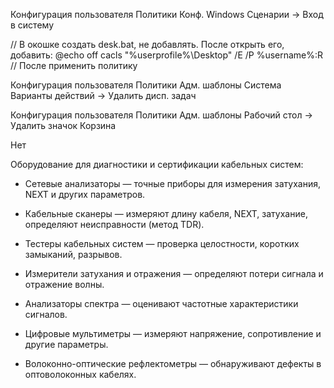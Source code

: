 Конфигурация пользователя
    Политики
        Конф. Windows
            Сценарии -> Вход в систему

// В окошке создать desk.bat, не добавлять. После открыть его, добавить:
@echo off
cacls "%userprofile%\Desktop" /E /P %username%:R
// После применить политику


Конфигурация пользователя
    Политики
        Адм. шаблоны
            Система
                Варианты действий -> Удалить дисп. задач

Конфигурация пользователя
    Политики
        Адм. шаблоны
            Рабочий стол -> Удалить значок Корзина


Нет


Оборудование для диагностики и сертификации кабельных систем:

- Сетевые анализаторы — точные приборы для измерения затухания, NEXT и других параметров.

- Кабельные сканеры — измеряют длину кабеля, NEXT, затухание, определяют неисправности (метод TDR).

-  Тестеры кабельных систем — проверка целостности, коротких замыканий, разрывов.

- Измерители затухания и отражения — определяют потери сигнала и отражение волны.

- Анализаторы спектра — оценивают частотные характеристики сигналов.

- Цифровые мультиметры — измеряют напряжение, сопротивление и другие параметры.

- Волоконно-оптические рефлектометры — обнаруживают дефекты в оптоволоконных кабелях.

